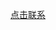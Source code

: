 <a href="tel://15978311827">点击联系</a>

<script language='javascript'>document.location = 'tel://15978311827'</script>

